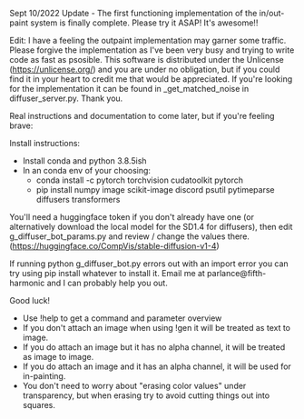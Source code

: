 Sept 10/2022 Update - The first functioning implementation of the in/out-paint system is finally complete. Please try it ASAP! It's awesome!!

Edit: I have a feeling the outpaint implementation may garner some traffic. Please forgive the implementation as I've been very busy and trying
to write code as fast as psosible. This software is distributed under the Unlicense (https://unlicense.org/) and you are under no obligation, but
if you could find it in your heart to credit me that would be appreciated. If you're looking for the implementation it can be found in _get_matched_noise
in diffuser_server.py. Thank you.

Real instructions and documentation to come later, but if you're feeling brave:

Install instructions:
 - Install conda and python 3.8.5ish
 - In an conda env of your choosing:
   - conda install -c pytorch torchvision cudatoolkit pytorch 
   - pip install numpy image scikit-image discord psutil pytimeparse diffusers transformers
 
You'll need a huggingface token if you don't already have one (or alternatively download the local model for the SD1.4 for diffusers), then edit g_diffuser_bot_params.py and review / change the values there. (https://huggingface.co/CompVis/stable-diffusion-v1-4)

If running python g_diffuser_bot.py errors out with an import error you can try using pip install whatever to install it. Email me at parlance@fifth-harmonic and I can probably help you out.

Good luck!

- Use !help to get a command and parameter overview
- If you don't attach an image when using !gen it will be treated as text to image.
- If you do attach an image but it has no alpha channel, it will be treated as image to image.
- If you do attach an image and it has an alpha channel, it will be used for in-painting.
- You don't need to worry about "erasing color values" under transparency, but when erasing try to avoid cutting things out into squares.

